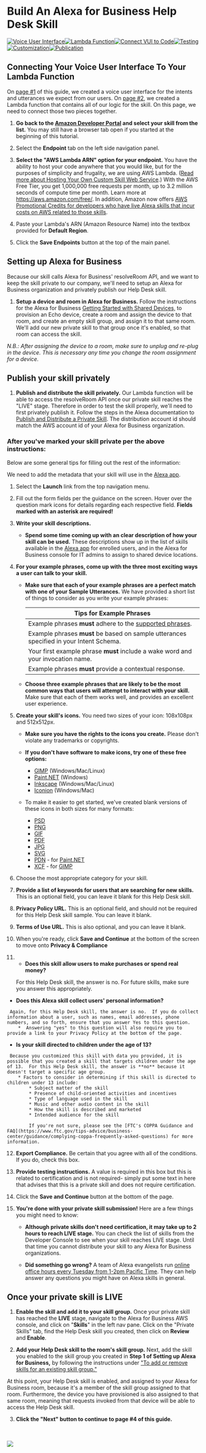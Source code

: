 # Build An Alexa for Business Help Desk Skill
[![Voice User Interface](https://m.media-amazon.com/images/G/01/mobile-apps/dex/alexa/alexa-skills-kit/tutorials/navigation/1-locked._TTH_.png)](./1-voice-user-interface.md)[![Lambda Function](https://m.media-amazon.com/images/G/01/mobile-apps/dex/alexa/alexa-skills-kit/tutorials/navigation/2-locked._TTH_.png)](./2-lambda-function.md)[![Connect VUI to Code](https://m.media-amazon.com/images/G/01/mobile-apps/dex/alexa/alexa-skills-kit/tutorials/navigation/3-on._TTH_.png)](./3-connect-vui-to-code.md)[![Testing](https://m.media-amazon.com/images/G/01/mobile-apps/dex/alexa/alexa-skills-kit/tutorials/navigation/4-off._TTH_.png)](./4-testing.md)[![Customization](https://m.media-amazon.com/images/G/01/mobile-apps/dex/alexa/alexa-skills-kit/tutorials/navigation/5-off._TTH_.png)](./5-customization.md)[![Publication](https://m.media-amazon.com/images/G/01/mobile-apps/dex/alexa/alexa-skills-kit/tutorials/navigation/6-off._TTH_.png)](./6-publication.md)

## Connecting Your Voice User Interface To Your Lambda Function

On [page #1](./1-voice-user-interface.md) of this guide, we created a voice user interface for the intents and utterances we expect from our users.  On [page #2](./2-lambda-function.md), we created a Lambda function that contains all of our logic for the skill.  On this page, we need to connect those two pieces together.

1.  **Go back to the [Amazon Developer Portal](https://developer.amazon.com/edw/home.html#/skills/list) and select your skill from the list.** You may still have a browser tab open if you started at the beginning of this tutorial.

2. Select the **Endpoint** tab on the left side navigation panel.

3.  **Select the "AWS Lambda ARN" option for your endpoint.** You have the ability to host your code anywhere that you would like, but for the purposes of simplicity and frugality, we are using AWS Lambda. ([Read more about Hosting Your Own Custom Skill Web Service](https://developer.amazon.com/public/solutions/alexa/alexa-skills-kit/docs/developing-an-alexa-skill-as-a-web-service).)  With the AWS Free Tier, you get 1,000,000 free requests per month, up to 3.2 million seconds of compute time per month. Learn more at https://aws.amazon.com/free/.  In addition, Amazon now offers [AWS Promotional Credits for developers who have live Alexa skills that incur costs on AWS related to those skills](https://developer.amazon.com/alexa-skills-kit/alexa-aws-credits).

4.  Paste your Lambda's ARN (Amazon Resource Name) into the textbox provided for **Default Region**.

5. Click the **Save Endpoints** button at the top of the main panel.

## Setting up Alexa for Business
Because our skill calls Alexa for Business' resolveRoom API, and we want to keep the skill private to our company, we'll need to setup an Alexa for Business organization and privately publish our Help Desk skill.

1. **Setup a device and room in Alexa for Business.**  Follow the instructions for the Alexa for Business [Getting Started with Shared Devices,](https://docs.aws.amazon.com/a4b/latest/ag/getting-started.html) to provision an Echo device, create a room and assign the device to that room, and create an empty skill group, and assign it to that same room.  We'll add our new private skill to that group once it's enabled, so that room can access the skill.

 *N.B.: After assigning the device to a room, make sure to unplug and re-plug in the device.  This is necessary any time you change the room assignment for a device.*

## Publish your skill privately
1. **Publish and distribute the skill privately.**  Our Lambda function will be able to access the resolveRoom API once our private skill reaches the "LIVE" stage.  Therefore in order to test the skill properly, we'll need to first privately publish it.  Follow the steps in the Alexa documentation to [Publish and Distribute a Private Skill](https://developer.amazon.com/docs/alexa-for-business/create-and-publish-private-skills-devconsole.html).  The distribution account id should match the AWS account id of your Alexa for Business organization.

### After you've marked your skill private per the above instructions:
Below are some general tips for filling out the rest of the information:

We need to add the metadata that your skill will use in the [Alexa app](http://alexa.amazon.com/spa/index.html#skills).  

1. Select the **Launch** link  from the top navigation menu.

2. Fill out the form fields per the guidance on the screen. Hover over the question mark icons for details regarding each respective field. **Fields marked with an asterisk are required!**

3.  **Write your skill descriptions.**

       *  **Spend some time coming up with an clear description of how your skill can be used.**  These descriptions show up in the list of skills available in the [Alexa app](http://alexa.amazon.com/spa/index.html#skills) for enrolled users, and in the Alexa for Business console for IT admins to assign to shared device locations.

4.  **For your example phrases, come up with the three most exciting ways a user can talk to your skill.**

    *  **Make sure that each of your example phrases are a perfect match with one of your Sample Utterances.**  We have provided a short list of things to consider as you write your example phrases:

       | Tips for Example Phrases |
       | ----------------------------------------- |
       | Example phrases **must** adhere to the [supported phrases](https://developer.amazon.com/public/solutions/alexa/alexa-skills-kit/docs/supported-phrases-to-begin-a-conversation). |
       | Example phrases **must** be based on sample utterances specified in your Intent Schema. |
       | Your first example phrase **must** include a wake word and your invocation name. |
       | Example phrases **must** provide a contextual response. |

    *  **Choose three example phrases that are likely to be the most common ways that users will attempt to interact with your skill.**  Make sure that each of them works well, and provides an excellent user experience.

5.  **Create your skill's icons.**  You need two sizes of your icon: 108x108px and 512x512px.


    *  **Make sure you have the rights to the icons you create.** Please don't violate any trademarks or copyrights.
    *  **If you don't have software to make icons, try one of these free options:**

       *  [GIMP](https://www.gimp.org/) (Windows/Mac/Linux)
       *  [Paint.NET](http://www.getpaint.net/index.html) (Windows)
       *  [Inkscape](http://inkscape.org) (Windows/Mac/Linux)
       *  [Iconion](http://iconion.com/) (Windows/Mac)

    *  To make it easier to get started, we've created blank versions of these icons in both sizes for many formats:

       *  [PSD](https://m.media-amazon.com/images/G/01/mobile-apps/dex/alexa/alexa-skills-kit/tutorials/general/icon-templates/psd._TTH_.zip)
       *  [PNG](https://m.media-amazon.com/images/G/01/mobile-apps/dex/alexa/alexa-skills-kit/tutorials/general/icon-templates/png._TTH_.zip)
       *  [GIF](https://m.media-amazon.com/images/G/01/mobile-apps/dex/alexa/alexa-skills-kit/tutorials/general/icon-templates/gif._TTH_.zip)
       *  [PDF](https://m.media-amazon.com/images/G/01/mobile-apps/dex/alexa/alexa-skills-kit/tutorials/general/icon-templates/pdf._TTH_.zip)
       *  [JPG](https://m.media-amazon.com/images/G/01/mobile-apps/dex/alexa/alexa-skills-kit/tutorials/general/icon-templates/jpg._TTH_.zip)
       *  [SVG](https://m.media-amazon.com/images/G/01/mobile-apps/dex/alexa/alexa-skills-kit/tutorials/general/icon-templates/svg._TTH_.zip)
       *  [PDN](https://m.media-amazon.com/images/G/01/mobile-apps/dex/alexa/alexa-skills-kit/tutorials/general/icon-templates/pdn._TTH_.zip) - for [Paint.NET](http://www.getpaint.net/index.html)
       *  [XCF](https://m.media-amazon.com/images/G/01/mobile-apps/dex/alexa/alexa-skills-kit/tutorials/general/icon-templates/xcf._TTH_.zip) - for [GIMP](https://www.gimp.org/)

6. Choose the most appropriate category for your skill.

7.  **Provide a list of keywords for users that are searching for new skills.**  This is an optional field, you can leave it blank for this Help Desk skill.

8. **Privacy Policy URL.** This is an optional field, and should not be required for this Help Desk skill sample.  You can leave it blank.

9. **Terms of Use URL.** This is also optional, and you can leave it blank.

10. When you're ready, click **Save and Continue** at the bottom of the screen to move onto **Privacy & Compliance**

11. *  **Does this skill allow users to make purchases or spend real money?** 
	 
	 For this Help Desk skill, the answer is no.  For future skills, make sure you answer this appropriately.

   *  **Does this Alexa skill collect users' personal information?** 
    
	 Again, for this Help Desk skill, the answer is no.  If you do collect information about a user, such as names, email addresses, phone numbers, and so forth, ensure that you answer Yes to this question.
        *  Answering "yes" to this question will also require you to provide a link to your Privacy Policy at the bottom of the page.

   *  **Is your skill directed to children under the age of 13?** 
   
	 Because you customized this skill with data you provided, it is possible that you created a skill that targets children under the age of 13.  For this Help Desk skill, the answer is **no** because it doesn't target a specific age group.
        * Factors to consider in determining if this skill is directed to children under 13 include:
            * Subject matter of the skill
            * Presence of child-oriented activities and incentives
            * Type of language used in the skill
            * Music and other audio content in the skill
            * How the skill is described and marketed
            * Intended audience for the skill

            If you're not sure, please see the [FTC's COPPA Guidance and FAQ](https://www.ftc.gov/tips-advice/business-center/guidance/complying-coppa-frequently-asked-questions) for more information.

12.  **Export Compliance.** Be certain that you agree with all of the conditions.  If you do, check this box. 

13. **Provide testing instructions.**  A value is required in this box but this is related to certification and is not required- simply put some text in here that advises that this is a private skill and does not require certification.

14. Click the **Save and Continue** button at the bottom of the page.

15. **You're done with your private skill submission!**  Here are a few things you might need to know:

    *  **Although private skills don't need certification, it may take up to 2 hours to reach LIVE stage.** You can check the list of skills from the Developer Console to see when your skill reaches LIVE stage.  Until that time you cannot distribute your skill to any Alexa for Business organizations.

    *  **Did something go wrong?** A team of Alexa evangelists run [online office hours every Tuesday from 1-2pm Pacific Time](https://attendee.gotowebinar.com/rt/8389200425172113931).  They can help answer any questions you might have on Alexa skills in general.

## Once your private skill is LIVE

1. **Enable the skill and add it to your skill group.**  Once your private skill has reached the **LIVE** stage, navigate to the Alexa for Business AWS console, and click on "**Skills**" in the left nav pane.  Click on the "Private Skills" tab, find the Help Desk skill you created, then click on **Review** and **Enable**.  

2. **Add your Help Desk skill to the room's skill group.**  Next, add the skill you enabled to the skill group you created in **Step 1 of Setting up Alexa for Business,** by following the instructions under ["To add or remove skills for an existing skill group."](https://docs.aws.amazon.com/a4b/latest/ag/manage-skill-groups.html)

 At this point, your Help Desk skill is enabled, and assigned to your Alexa for Business room, because it's a member of the skill group assigned to that room.  Furthermore, the device you have provisioned is also assigned to that same room, meaning that requests invoked from that device will be able to access the Help Desk skill.

3. **Click the "Next" button to continue to page #4 of this guide.**

 <br/><br/>
<a href="./4-testing.md"><img src="https://m.media-amazon.com/images/G/01/mobile-apps/dex/alexa/alexa-skills-kit/tutorials/general/buttons/button_next_testing._TTH_.png" /></a>
